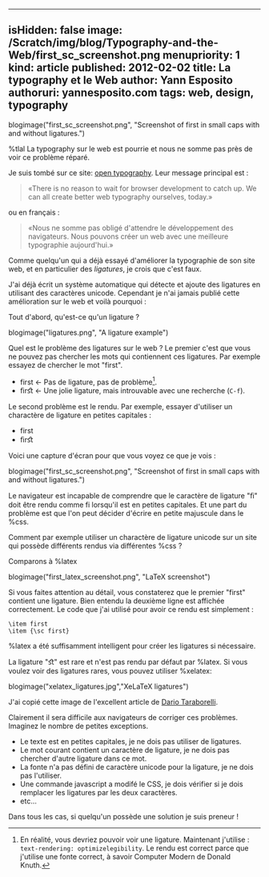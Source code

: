 -----
isHidden:       false
image: /Scratch/img/blog/Typography-and-the-Web/first_sc_screenshot.png
menupriority:   1
kind:           article
published: 2012-02-02
title: La typography et le Web
author: Yann Esposito
authoruri: yannesposito.com
tags:  web, design, typography
-----
blogimage("first_sc_screenshot.png", "Screenshot of first in small caps with and without ligatures.")

<div class="intro">

%tlal La typography sur le web est pourrie et nous ne somme pas près de voir ce problème réparé.

</div>

Je suis tombé sur ce site: [open typography](http://opentypography.org/). Leur message principal est :

> «There is no reason to wait for browser development to catch up.
> We can all create better web typography ourselves, today.»

ou en français :

> «Nous ne somme pas obligé d'attendre le développement des navigateurs.
> Nous pouvons créer un web avec une meilleure typographie aujourd'hui.»

Comme quelqu'un qui a déjà essayé d'améliorer la typographie de son site web, et en particulier des _ligatures_, je crois que c'est faux.

J'ai déjà écrit un système automatique qui détecte et ajoute des ligatures en utilisant des caractères unicode.
Cependant je n'ai jamais publié cette amélioration sur le web et voilà pourquoi :

Tout d'abord, qu'est-ce qu'un ligature ?

blogimage("ligatures.png", "A ligature example")

Quel est le problème des ligatures sur le web ?
Le premier c'est que vous ne pouvez pas chercher les mots qui contiennent ces ligatures. Par exemple essayez de chercher le mot "first".

- first ←  Pas de ligature, pas de problème[^1].
- <span class="red">ﬁ</span>r<span class="red">ﬆ </span> ← Une jolie ligature, mais introuvable avec une recherche (<code>C-f</code>).

[^1]: En réalité, vous devriez pouvoir voir une ligature. Maintenant j'utilise : `text-rendering: optimizelegibility`. Le rendu est correct parce que j'utilise une fonte correct, à savoir Computer Modern de Donald Knuth.

Le second problème est le rendu. Par exemple, essayer d'utiliser un charactère de ligature en petites capitales :

- <sc>first</sc>
- <sc><span class="red">ﬁ</span>r<span class="red">ﬆ</span></sc>

Voici une capture d'écran pour que vous voyez ce que je vois :

blogimage("first_sc_screenshot.png", "Screenshot of first in small caps with and without ligatures.")

Le navigateur est incapable de comprendre que le caractère de ligature "<span class="red">ﬁ</span>" doit être rendu comme <sc>fi</sc> lorsqu'il est en petites capitales. 
Et une part du problème est que l'on peut décider d'écrire en petite majuscule dans le %css.

Comment par exemple utiliser un charactère de ligature unicode sur un site qui possède différents rendus via différentes %css ?

Comparons à %latex

blogimage("first_latex_screenshot.png", "LaTeX screenshot")

Si vous faites attention au détail, vous constaterez que le premier "first" contient une ligature. Bien entendu la deuxième ligne est affichée correctement. Le code que j'ai utilisé pour avoir ce rendu est simplement :

~~~~~~ {.latex}
\item first
\item {\sc first}
~~~~~~

%latex a été suffisamment intelligent pour créer les ligatures si nécessaire.

La ligature "<span class="red">ﬆ</span>" est rare et n'est pas rendu par défaut par %latex. 
Si vous voulez voir des ligatures rares, vous pouvez utiliser %xelatex:

blogimage("xelatex_ligatures.jpg","XeLaTeX ligatures")

J'ai copié cette image de l'excellent article de [Dario Taraborelli](http://nitens.org/taraborelli/latex#rare).

Clairement il sera difficile aux navigateurs de corriger ces problèmes.
Imaginez le nombre de petites exceptions.

- Le texte est en petites capitales, je ne dois pas utiliser de ligatures.
- Le mot courant contient un caractère de ligature, je ne dois pas chercher d'autre ligature dans ce mot.
- La fonte n'a pas défini de caractère unicode pour la ligature, je ne dois pas l'utiliser.
- Une commande javascript a modifé le CSS, je dois vérifier si je dois remplacer les ligatures par les deux caractères.
- etc...

Dans tous les cas, si quelqu'un possède une solution je suis preneur !
